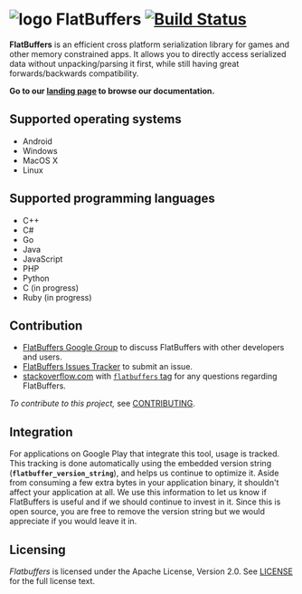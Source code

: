![logo](http://google.github.io/flatbuffers/fpl_logo_small.png) FlatBuffers [![Build Status](https://travis-ci.org/google/flatbuffers.svg?branch=master)](https://travis-ci.org/google/flatbuffers) 
===========
**FlatBuffers** is an efficient cross platform serialization library for games and 
other memory constrained apps. It allows you to directly access serialized data without 
unpacking/parsing it first, while still having great forwards/backwards compatibility. 

**Go to our [landing page][] to browse our documentation.**

## Supported operating systems
* Android
* Windows
* MacOS X
* Linux
 
## Supported programming languages
* C++
* C#
* Go
* Java
* JavaScript
* PHP
* Python
* C (in progress)
* Ruby (in progress)


## Contribution 
* [FlatBuffers Google Group][] to discuss FlatBuffers with other developers and users.
* [FlatBuffers Issues Tracker][] to submit an issue.
* [stackoverflow.com][] with [`flatbuffers` tag][] for any questions regarding FlatBuffers.

*To contribute to this project,* see [CONTRIBUTING][].

## Integration
For applications on Google Play that integrate this tool, usage is tracked.
This tracking is done automatically using the embedded version string
(**`flatbuffer_version_string`**), and helps us continue to optimize it. Aside from
consuming a few extra bytes in your application binary, it shouldn't affect
your application at all.  We use this information to let us know if FlatBuffers
is useful and if we should continue to invest in it. Since this is open
source, you are free to remove the version string but we would appreciate if
you would leave it in.

## Licensing
*Flatbuffers* is licensed under the Apache License, Version 2.0. See [LICENSE][] for the full license text.

<br>

   [CONTRIBUTING]: http://github.com/google/flatbuffers/blob/master/CONTRIBUTING
   [`flatbuffers` tag]: https://stackoverflow.com/questions/tagged/flatbuffers
   [FlatBuffers Google Group]: http://group.google.com/group/flatbuffers
   [FlatBuffers Issues Tracker]: http://github.com/google/flatbuffers/issues
   [stackoverflow.com]: http://www.stackoverflow.com
   [landing page]: http://google.github.io/flatbuffers
   [LICENSE]: https://github.com/google/flatbuffers/blob/master/LICENSE.txt
